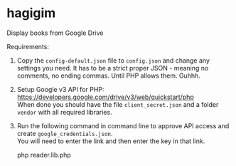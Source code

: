 # hagigim
Display books from Google Drive

Requirements:

1. Copy the `config-default.json` file to `config.json` and change any settings you need.
It has to be a strict proper JSON - meaning no comments, no ending commas.
Until PHP allows them. Guhhh. 

1. Setup Google v3 API for PHP:<br>
https://developers.google.com/drive/v3/web/quickstart/php<br>
When done you should have the file `client_secret.json` and a folder `vendor` with all required libraries.

1. Run the following command in command line to approve API access and create `google_credentials.json`.<br>
You will need to enter the link and then enter the key in that link.<br>
    
    php reader.lib.php
    

